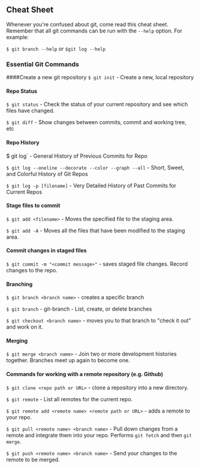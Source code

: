 ## Cheat Sheet

Whenever you're confused about git, come read this cheat sheet. Remember that all git commands can be run with the `--help` option. For example:

`$ git branch --help` or `$git log --help`

### Essential Git Commands

####Create a new git repository
`$ git init` - Create a new, local repository

#### Repo Status
`$ git status` - Check the status of your current repository and see which files have changed.

`$ git diff` - Show changes between commits, commit and working tree, etc

#### Repo History
$ git log` - General History of Previous Commits for Repo

`$ git log --oneline --decorate --color --graph --all` - Short, Sweet, and Colorful History of Git Repos

`$ git log -p [filename]` - Very Detailed History of Past Commits for Current Repos

#### Stage files to commit
`$ git add <filename>` - Moves the specified file to the staging area.

`$ git add -A` - Moves all the files that have been modified to the staging area.

#### Commit changes in staged files
`$ git commit -m "<commit message>"` - saves staged file changes. Record changes to the repo.

#### Branching
`$ git branch <branch name>` - creates a specific branch

`$ git branch` - git-branch - List, create, or delete branches

`$ git checkout <branch name>` - moves you to that branch to "check it out" and work on it.

#### Merging

`$ git merge <branch name>` - Join two or more development histories together. Branches meet up again to become one.
#### Commands for working with a remote repository (e.g. Github)

`$ git clone <repo path or URL>` - clone a repository into a new directory.

`$ git remote` - List all remotes for the current repo.

`$ git remote add <remote name> <remote path or URL>` - adds a remote to your repo.

`$ git pull <remote name> <branch name>` - Pull down changes from a remote and integrate them into your repo. Performs `git fetch` and then `git merge`.

`$ git push <remote name> <branch name>` - Send your changes to the remote to be merged.
